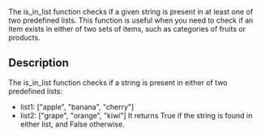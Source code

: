 
The is_in_list function checks if a given
 string is present in at least one of two predefined lists.
  This function is useful when you need
   to check if an item exists in either
    of two sets of items, such as categories of fruits or products.

## Description

The is_in_list function checks if a string is present
in either of two predefined lists:

* list1: ["apple", "banana", "cherry"]
* list2: ["grape", "orange", "kiwi"]
It returns True if the string is found in either list, and False otherwise.
